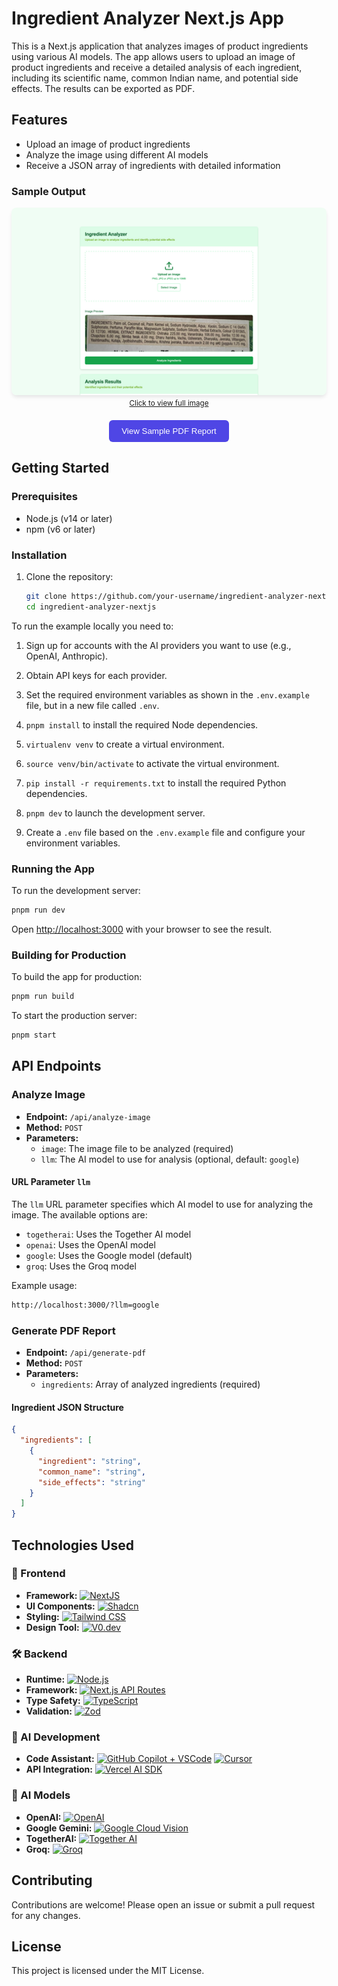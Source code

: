 # Ingredient Analyzer Next.js App

This is a Next.js application that analyzes images of product ingredients using various AI models. The app allows users to upload an image of product ingredients and receive a detailed analysis of each ingredient, including its scientific name, common Indian name, and potential side effects. The results can be exported as PDF.

## Features

- Upload an image of product ingredients
- Analyze the image using different AI models
- Receive a JSON array of ingredients with detailed information

### Sample Output

<div align="center">
  <a href="sample/app_output.png" target="_blank">
    <img src="sample/app_output.png" alt="Sample Ingredient Analysis Output" 
      width="600" height="300" 
      style="object-fit: cover; object-position: top; border-radius: 8px; box-shadow: 0 4px 6px -1px rgb(0 0 0 / 0.1);"
    >
    <br>
    <small>Click to view full image</small>
  </a>
</div>

<div align="center" style="margin-top: 20px;">
  <a href="sample/ingredient_analysis_sample.pdf" target="_blank" style="text-decoration: none;">
    <button style="background-color: #4F46E5; color: white; padding: 10px 20px; border-radius: 6px; border: none; cursor: pointer; font-weight: 500;">
      View Sample PDF Report
    </button>
  </a>
</div>

## Getting Started

### Prerequisites

- Node.js (v14 or later)
- npm (v6 or later)

### Installation

1. Clone the repository:

    ```sh
    git clone https://github.com/your-username/ingredient-analyzer-nextjs.git
    cd ingredient-analyzer-nextjs
    ```

To run the example locally you need to:

1. Sign up for accounts with the AI providers you want to use (e.g., OpenAI, Anthropic).
2. Obtain API keys for each provider.
3. Set the required environment variables as shown in the `.env.example` file, but in a new file called `.env`.
4. `pnpm install` to install the required Node dependencies.
5. `virtualenv venv` to create a virtual environment.
6. `source venv/bin/activate` to activate the virtual environment.
7. `pip install -r requirements.txt` to install the required Python dependencies.
8. `pnpm dev` to launch the development server.

3. Create a `.env` file based on the `.env.example` file and configure your environment variables.

### Running the App

To run the development server:

```sh
pnpm run dev
```

Open [http://localhost:3000](http://localhost:3000) with your browser to see the result.

### Building for Production

To build the app for production:

```sh
pnpm run build
```

To start the production server:

```sh
pnpm start
```

## API Endpoints

### Analyze Image

- **Endpoint:** `/api/analyze-image`
- **Method:** `POST`
- **Parameters:**
  - `image`: The image file to be analyzed (required)
  - `llm`: The AI model to use for analysis (optional, default: `google`)

#### URL Parameter `llm`

  The `llm` URL parameter specifies which AI model to use for analyzing the image. The available options are:

  - `togetherai`: Uses the Together AI model
  - `openai`: Uses the OpenAI model
  - `google`: Uses the Google model (default)
  - `groq`: Uses the Groq model

Example usage:

  ```sh
  http://localhost:3000/?llm=google
  ```
### Generate PDF Report

- **Endpoint:** `/api/generate-pdf`
- **Method:** `POST`
- **Parameters:**
  - `ingredients`: Array of analyzed ingredients (required)

#### Ingredient JSON Structure

```json
{
  "ingredients": [
    {
      "ingredient": "string",
      "common_name": "string",
      "side_effects": "string"
    }
  ]
}
```

## Technologies Used

### 🚀 Frontend
- **Framework:** [![NextJS](https://img.shields.io/badge/Next.js-000000?style=for-the-badge&logo=next.js&logoColor=white)](https://nextjs.org)
- **UI Components:** [![Shadcn](https://img.shields.io/badge/Shadcn-000000?style=for-the-badge&logo=shadcn&logoColor=white)](https://ui.shadcn.com/)
- **Styling:** [![Tailwind CSS](https://img.shields.io/badge/Tailwind_CSS-38B2AC?style=for-the-badge&logo=tailwind-css&logoColor=white)](https://tailwindcss.com)
- **Design Tool:** [![V0.dev](https://img.shields.io/badge/V0.dev-FF4785?style=for-the-badge&logo=v0&logoColor=white)](https://v0.dev/)

### 🛠️ Backend
- **Runtime:** [![Node.js](https://img.shields.io/badge/Node.js-339933?style=for-the-badge&logo=node.js&logoColor=white)](https://nodejs.org/)
- **Framework:** [![Next.js API Routes](https://img.shields.io/badge/Next.js_API_Routes-000000?style=for-the-badge&logo=next.js&logoColor=white)](https://nextjs.org/docs/api-routes/introduction)
- **Type Safety:** [![TypeScript](https://img.shields.io/badge/TypeScript-3178C6?style=for-the-badge&logo=typescript&logoColor=white)](https://www.typescriptlang.org/)
- **Validation:** [![Zod](https://img.shields.io/badge/Zod-3068B7?style=for-the-badge&logo=zod&logoColor=white)](https://zod.dev/)

### 🤖 AI Development
- **Code Assistant:** [![GitHub Copilot + VSCode](https://img.shields.io/badge/GitHub_Copilot_+_VSCode-24292e?style=for-the-badge&logo=github&logoColor=white)](https://github.com/features/copilot) [![Cursor](https://img.shields.io/badge/Cursor_IDE-000000?style=for-the-badge&logo=cursor&logoColor=white)](https://cursor.sh/)
- **API Integration:** [![Vercel AI SDK](https://img.shields.io/badge/Vercel_AI_SDK-000000?style=for-the-badge&logo=vercel&logoColor=white)](https://sdk.vercel.ai/)

### 🧠 AI Models
- **OpenAI:** [![OpenAI](https://img.shields.io/badge/OpenAI_GPT--4V-412991?style=for-the-badge&logo=openai&logoColor=white)](https://openai.com/gpt-4)
- **Google Gemini:** [![Google Cloud Vision](https://img.shields.io/badge/Google_Cloud_Vision-4285F4?style=for-the-badge&logo=google-cloud&logoColor=white)](https://cloud.google.com/vision)
- **TogetherAI:** [![Together AI](https://img.shields.io/badge/Together_AI-3B82F6?style=for-the-badge&logo=data:image/svg+xml;base64,PHN2ZyB4bWxucz0iaHR0cDovL3d3dy53My5vcmcvMjAwMC9zdmciIHZpZXdCb3g9IjAgMCAyNCAyNCI+PHBhdGggZD0iTTEyIDJMMiA3djEwbDEwIDUgMTAtNVY3TDEyIDJ6IiBmaWxsPSIjZmZmIi8+PC9zdmc+)](https://www.together.ai/)
- **Groq:** [![Groq](https://img.shields.io/badge/Groq_LLM-000000?style=for-the-badge&logo=data:image/svg+xml;base64,PHN2ZyB4bWxucz0iaHR0cDovL3d3dy53My5vcmcvMjAwMC9zdmciIHZpZXdCb3g9IjAgMCAyNCAyNCI+PHBhdGggZD0iTTEyIDJhMTAgMTAgMCAxIDAgMTAgMTBoLTEwdi0xMHoiIGZpbGw9IiNmZmYiLz48L3N2Zz4=)](https://www.groq.com/)


## Contributing

Contributions are welcome! Please open an issue or submit a pull request for any changes.

## License

This project is licensed under the MIT License.
